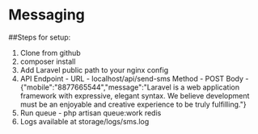# Messaging

##Steps for setup:
1. Clone from github
2. composer install
3. Add Laravel public path to your nginx config
4. API Endpoint - 
      URL - localhost/api/send-sms
      Method - POST
      Body - {"mobile":"8877665544","message":"Laravel is a web application framework with expressive, elegant syntax. We believe development must be an enjoyable and creative experience to be truly fulfilling."}
5. Run queue - php artisan queue:work redis
6. Logs available at storage/logs/sms.log
